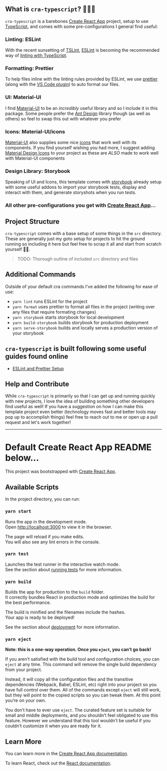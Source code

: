 ## What is `cra-typescript`? 🤷🏽‍♂️
`cra-typescript` is a barebones [Create React App](https://github.com/facebook/create-react-app) project, setup to use [TypeScript](https://www.typescriptlang.org), and comes with some pre-configurations I general find useful:

### Linting: ESLint
With the recent sunsetting of [TSLint](https://palantir.github.io/tslint/), [ESLint](https://eslint.org/) is becoming the recommended way of [linting with TypeScript](https://github.com/Microsoft/TypeScript/issues/29288#developer-productivity-tools-and-integration).

### Formatting: Prettier
To help files inline with the linting rules provided by ESLint, we use [prettier](https://prettier.io/) (along with the [VS Code plugin](https://github.com/prettier/prettier-vscode)) to auto format our files.

### UI: Material-UI
I find [Material-UI](https://material-ui.com) to be an _incredibly_ useful library and so I include it in this package. Some people prefer the [Ant Design](https://ant.design/docs/react/introduce) library though (as well as others) so feel to swap this out with whatever you prefer

### Icons: Material-UI/icons
[Material-UI](https://material-ui.com) also supplies some nice [icons](https://material-ui.com/components/material-icons/) that work well with its components. If you find yourself wishing you had more, I suggest adding [Material Design Icons](https://github.com/TeamWertarbyte/mdi-material-ui#readme) to your project as these are _ALSO_ made to work well with Material-UI components

### Design Library: Storybook
Speaking of UI and Icons, this template comes with [storybook](https://storybook.js.org/) already setup with some useful addons to import your storybook tests, display and interact with them, and generate storyshots when you run tests.

### 

### All other pre-configurations you get with [Create React App]()...

## Project Structure
`cra-typescript` comes with a base setup of some things in the `src` directory. These are generally just my goto setup for projects to hit the ground running so including it here but feel free to scrap it all and start from scratch yourself 🤙🏽.

> TODO: Thorough outline of included `src` directory and files

## Additional Commands
Outside of your default cra commands I've added the following for ease of use:
- `yarn lint` runs ESLint for the project
- `yarn format` uses prettier to format all files in the project (writing over any files that require formating changes)
- `yarn storybook` starts storybook for local development
- `yarn build-storybook` builds storybook for production deployment
- `yarn serve-storybook` builds and locally serves a production version of your storybook

## `cra-typescript` is built following some useful guides found online
- [ESLint and Prettier Setup](https://dev.to/robertcoopercode/using-eslint-and-prettier-in-a-typescript-project-53jb)

## Help and Contribute
While `cra-typescript` is primarily so that I can get up and running quickly with new projects, I love the idea of building something other developers find useful as well!
If you have a suggestion on how I can make this template project even better (technology moves fast and better tools may pop up to accomplish things) feel free to reach out to me or open up a pull request and let's work together!

------
# Default Create React App README below...

This project was bootstrapped with [Create React App](https://github.com/facebook/create-react-app).

## Available Scripts

In the project directory, you can run:

### `yarn start`

Runs the app in the development mode.<br />
Open [http://localhost:3000](http://localhost:3000) to view it in the browser.

The page will reload if you make edits.<br />
You will also see any lint errors in the console.

### `yarn test`

Launches the test runner in the interactive watch mode.<br />
See the section about [running tests](https://facebook.github.io/create-react-app/docs/running-tests) for more information.

### `yarn build`

Builds the app for production to the `build` folder.<br />
It correctly bundles React in production mode and optimizes the build for the best performance.

The build is minified and the filenames include the hashes.<br />
Your app is ready to be deployed!

See the section about [deployment](https://facebook.github.io/create-react-app/docs/deployment) for more information.

### `yarn eject`

**Note: this is a one-way operation. Once you `eject`, you can’t go back!**

If you aren’t satisfied with the build tool and configuration choices, you can `eject` at any time. This command will remove the single build dependency from your project.

Instead, it will copy all the configuration files and the transitive dependencies (Webpack, Babel, ESLint, etc) right into your project so you have full control over them. All of the commands except `eject` will still work, but they will point to the copied scripts so you can tweak them. At this point you’re on your own.

You don’t have to ever use `eject`. The curated feature set is suitable for small and middle deployments, and you shouldn’t feel obligated to use this feature. However we understand that this tool wouldn’t be useful if you couldn’t customize it when you are ready for it.

## Learn More

You can learn more in the [Create React App documentation](https://facebook.github.io/create-react-app/docs/getting-started).

To learn React, check out the [React documentation](https://reactjs.org/).
